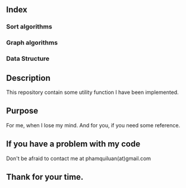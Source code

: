 ## Index 
### Sort algorithms

### Graph algorithms

### Data Structure

## Description
This repository contain some utility function I have been implemented.

## Purpose
For me, when I lose my mind. And for you, if you need some reference.

## If you have a problem with my code
Don't be afraid to contact me at phamquiluan(at)gmail.com

## Thank for your time.


